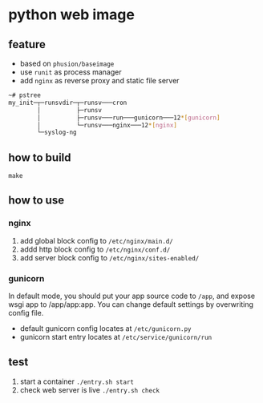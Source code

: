 # python web image

## feature

* based on `phusion/baseimage` 
* use `runit` as process manager
* add `nginx` as reverse proxy and static file server 

```bash
~# pstree
my_init─┬─runsvdir─┬─runsv───cron
        │          ├─runsv
        │          ├─runsv───run───gunicorn───12*[gunicorn]
        │          └─runsv───nginx───12*[nginx]
        └─syslog-ng
```

## how to build

```
make
```

## how to use

### nginx

1. add global block config to `/etc/nginx/main.d/`
2. addd http block config to `/etc/nginx/conf.d/`
3. add server block config to `/etc/nginx/sites-enabled/`

### gunicorn

In default mode, you should put your app source code to `/app`, and expose wsgi app to /app/app:app.
You can change default settings by overwriting config file.

* default gunicorn config locates at `/etc/gunicorn.py`
* gunicorn start entry locates at `/etc/service/gunicorn/run`


## test

1. start a container
	`./entry.sh start`
2. check web server is live
	`./entry.sh check`
